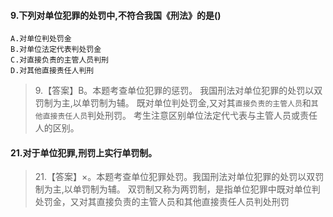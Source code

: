 #### 9.下列对单位犯罪的处罚中,不符合我国《刑法》的是()
    A.对单位判处罚金
    B.对单位法定代表判处罚金
    C.对直接负责的主管人员判刑
    D.对其他直接责任人判刑
>   9.【答案】B。本题考查单位犯罪的惩罚。
我国刑法对单位犯罪的处罚以双罚制为主,以单罚制为辅。
既对单位判处罚金,又对其`直接负责的主管人员`和`其他直接责任人员`判处刑罚。
    考生注意区别单位法定代弋表与主管人员或责任人的区别。  

#### 21.对于单位犯罪,刑罚上实行单罚制。
>   21.【答案】×。本题考查单位犯罪处罚。我国刑法对单位犯罪的处罚以双罚制为主,以单罚制为辅。
>   双罚制又称为两罚制，是指单位犯罪中既对单位判处罚金，又对其直接负责的主管人员和其他直接责任人员判处刑罚    